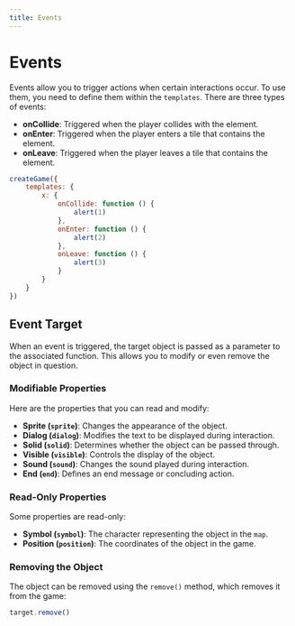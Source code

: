 ```yaml
---
title: Events
---
```


# Events

Events allow you to trigger actions when certain interactions occur. To use them, you need to define them within the `templates`. There are three types of events:

- **onCollide**: Triggered when the player collides with the element.
- **onEnter**: Triggered when the player enters a tile that contains the element.
- **onLeave**: Triggered when the player leaves a tile that contains the element.

```js
createGame({
	templates: {
		x: {
			onCollide: function () {
				alert(1)
			},
			onEnter: function () {
				alert(2)
			},
			onLeave: function () {
				alert(3)
			}
		}
	}
})
```

## Event Target

When an event is triggered, the target object is passed as a parameter to the associated function. This allows you to modify or even remove the object in question.

### Modifiable Properties

Here are the properties that you can read and modify:

- **Sprite (`sprite`)**: Changes the appearance of the object.
- **Dialog (`dialog`)**: Modifies the text to be displayed during interaction.
- **Solid (`solid`)**: Determines whether the object can be passed through.
- **Visible (`visible`)**: Controls the display of the object.
- **Sound (`sound`)**: Changes the sound played during interaction.
- **End (`end`)**: Defines an end message or concluding action.

### Read-Only Properties

Some properties are read-only:

- **Symbol (`symbol`)**: The character representing the object in the `map`.
- **Position (`position`)**: The coordinates of the object in the game.

### Removing the Object

The object can be removed using the `remove()` method, which removes it from the game:

```js
target.remove()
```

